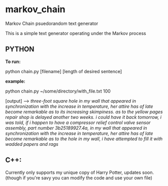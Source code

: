 # markov_chain
Markov Chain psuedorandom text generator

This is a simple text generator operating under the Markov process

## PYTHON

**To run:**

python chain.py [filename] [length of desired sentence]

**example:**

python chain.py ~/some/directory/with_file.txt 100

[output] --> *three-foot square hole in my wall that appeared in synchronization with the increase in temperature, her attire has of late become remarkable as to its increasing skimpiness. as to the yellow pages repair shop is delayed another two weeks. i could have it back tomorrow, i was told, if i happen to have a compressor relief control valve sensor assembly, part number 3b25189927.4a, in my wall that appeared in synchronization with the increase in temperature, her attire has of late become remarkable as to the hole in my wall, i have attempted to fill it with wadded papers and rags*

## C++:
Currently only supports my unique copy of Harry Potter, updates soon.
(though if you're savy you can modify the code and use your own file)
